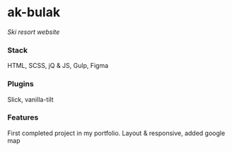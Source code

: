 # ak-bulak
*Ski resort website*
### Stack
HTML, SCSS, jQ & JS, Gulp, Figma
### Plugins
Slick, vanilla-tilt
### Features
First completed project in my portfolio. Layout & responsive, added google map
